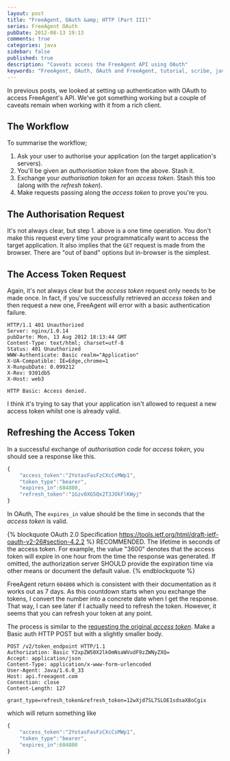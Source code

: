 ```yaml
---
layout: post
title: "FreeAgent, OAuth &amp; HTTP (Part III)"
series: FreeAgent OAuth
pubDate: 2012-08-13 19:13
comments: true
categories: java
sidebar: false
published: true
description: "Caveats access the FreeAgent API using OAuth"
keywords: "FreeAgent, OAuth, OAuth and FreeAgent, tutorial, scribe, java, google oauth"
---
```


In previous posts, we looked at setting up authentication with OAuth to access FreeAgent's API. We've got something working but a couple of caveats remain when working with it from a rich client.

<!-- more -->

## The Workflow

To summarise the workflow;

 1. Ask your user to authorise your application (on the target application's servers).
 1. You'll be given an _authorisation token_ from the above. Stash it.
 1. Exchange your _authorisation token_ for an _access token_. Stash this too (along with the _refresh token_).
 1. Make requests passing along the _access token_ to prove you're you.


## The Authorisation Request

It's not always clear, but step 1. above is a one time operation. You don't make this request every time your programmatically want to access the target application. It also implies that the `GET` request is made from the browser. There are "out of band" options but in-browser is the simplest.


## The Access Token Request

Again, it's not always clear but the _access token_ request only needs to be made once. In fact, if you've successfully retrieved an _access token_ and then request a new one, FreeAgent will error with a basic authentication failure.

    HTTP/1.1 401 Unauthorized
    Server: nginx/1.0.14
    pubDarte: Mon, 13 Aug 2012 18:13:44 GMT
    Content-Type: text/html; charset=utf-8
    Status: 401 Unauthorized
    WWW-Authenticate: Basic realm="Application"
    X-UA-Compatible: IE=Edge,chrome=1
    X-RunpubDate: 0.099212
    X-Rev: 9301db5
    X-Host: web3

    HTTP Basic: Access denied.

I think it's trying to say that your application isn't allowed to request a new access token whilst one is already valid.

## Refreshing the Access Token

In a successful exchange of _authorisation code_ for _access token_, you should see a response like this.

``` js
{
    "access_token":"2YotasFasFzCXcCsMWp1",
    "token_type":"bearer",
    "expires_in":604800,
    "refresh_token":"1Gzv0XG5Qx2T3JOkFlKWyj"
}
```
In OAuth, The `expires_in` value should be the time in seconds that the _access token_ is valid.

{% blockquote OAuth 2.0 Specification https://tools.ietf.org/html/draft-ietf-oauth-v2-26#section-4.2.2 %}
RECOMMENDED. The lifetime in seconds of the access token. For example, the value "3600" denotes that the access token will expire in one hour from the time the response was generated. If omitted, the authorization server SHOULD provide the expiration time via other means or document the default value.
{% endblockquote %}

FreeAgent return `604800` which is consistent with their documentation as it works out as 7 days. As this countdown starts when you exchange the tokens, I convert the number into a concrete date when I get the response. That way, I can see later if I actually need to refresh the token. However, it seems that you can refresh your token at any point.

The process is similar to the [requesting the original _access token_](/blog/2012/08/12/oauth-and-http-part-ii). Make a Basic auth HTTP POST but with a slightly smaller body.

    POST /v2/token_endpoint HTTP/1.1
    Authorization: Basic Y2xpZW50X2lkOmNsaWVudF9zZWNyZXQ=
    Accept: application/json
    Content-Type: application/x-www-form-urlencoded
    User-Agent: Java/1.6.0_33
    Host: api.freeagent.com
    Connection: close
    Content-Length: 127

    grant_type=refresh_token&refresh_token=12wXjd7SL7SLOE1sdsaX8oCgix


which will return something like

``` js
{
    "access_token":"2YotasFasFzCXcCsMWp1",
    "token_type":"bearer",
    "expires_in":604800
}
```